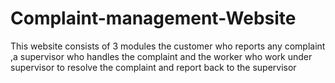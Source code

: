 # Complaint-management-Website
This website consists of 3 modules the customer who reports any complaint ,a supervisor who handles the complaint and the worker who work under supervisor to resolve the complaint and report back to the supervisor
